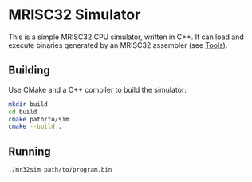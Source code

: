 # MRISC32 Simulator

This is a simple MRISC32 CPU simulator, written in C++. It can load and execute binaries generated by an MRISC32 assembler (see [Tools](../doc/Tools.md)).

## Building

Use CMake and a C++ compiler to build the simulator:

```bash
mkdir build
cd build
cmake path/to/sim
cmake --build .
```

## Running

```bash
./mr32sim path/to/program.bin
```
